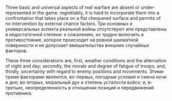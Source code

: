 
Three basic and universal aspects of real warfare are absent or under-represented in the game: regrettably, it is hard to incorporate them into a confrontation that takes place on a flat chequered surface and permits of no intervention by external chance factors.
Три основных и универсальных аспекта реальной войны отсутствуют или представлены в недостаточной степени: к сожалению, их трудно включить в противостояние, которое происходит на ровной шахматной поверхности и не допускает вмешательства внешних случайных факторов.

These three considerations are, first, weather conditions and the alternation of night and day; secondly, the morale and degree of fatigue of troops; and, thirdly, uncertainty with regard to enemy positions and movements.
Этими тремя факторами являются, во-первых, погодные условия и смена ночи и дня; во-вторых, моральный дух и степень усталости войск; и, в-третьих, неопределенность в отношении позиций и передвижений противника.
